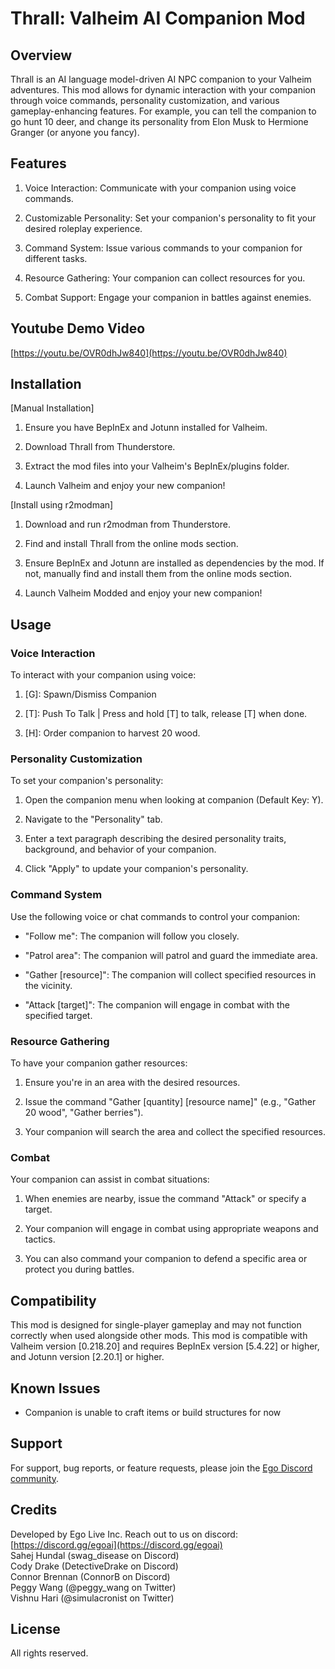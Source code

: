 
# Thrall: Valheim AI Companion Mod

## Overview

Thrall is an AI language model-driven AI NPC companion to your Valheim adventures. This mod allows for dynamic interaction with your companion through voice commands, personality customization, and various gameplay-enhancing features. For example, you can tell the companion to go hunt 10 deer, and change its personality from Elon Musk to Hermione Granger (or anyone you fancy).

## Features

1.  Voice Interaction: Communicate with your companion using voice commands.
    
2.  Customizable Personality: Set your companion's personality to fit your desired roleplay experience.
    
3.  Command System: Issue various commands to your companion for different tasks.
    
4.  Resource Gathering: Your companion can collect resources for you.
    
5.  Combat Support: Engage your companion in battles against enemies.
    

## Youtube Demo Video

[https://youtu.be/OVR0dhJw840](https://youtu.be/OVR0dhJw840)

## Installation

[Manual Installation]

1.  Ensure you have BepInEx and Jotunn installed for Valheim.
    
2.  Download Thrall from Thunderstore.
    
3.  Extract the mod files into your Valheim's BepInEx/plugins folder.
    
4.  Launch Valheim and enjoy your new companion!
    

[Install using r2modman]

1.  Download and run r2modman from Thunderstore.
    
2.  Find and install Thrall from the online mods section.
    
3.  Ensure BepInEx and Jotunn are installed as dependencies by the mod. If not, manually find and install them from the online mods section.
    
4.  Launch Valheim Modded and enjoy your new companion!
    

## Usage

### Voice Interaction

To interact with your companion using voice:

1.  [G]: Spawn/Dismiss Companion
    
2.  [T]: Push To Talk | Press and hold [T] to talk, release [T] when done.
    
3.  [H]: Order companion to harvest 20 wood.
    

### Personality Customization

To set your companion's personality:

1.  Open the companion menu when looking at companion (Default Key: Y).
    
2.  Navigate to the "Personality" tab.
    
3.  Enter a text paragraph describing the desired personality traits, background, and behavior of your companion.
    
4.  Click "Apply" to update your companion's personality.
    

### Command System

Use the following voice or chat commands to control your companion:

-   "Follow me": The companion will follow you closely.
    
-   "Patrol area": The companion will patrol and guard the immediate area.
    
-   "Gather [resource]": The companion will collect specified resources in the vicinity.
    
-   "Attack [target]": The companion will engage in combat with the specified target.
    

### Resource Gathering

To have your companion gather resources:

1.  Ensure you're in an area with the desired resources.
    
2.  Issue the command "Gather [quantity] [resource name]" (e.g., "Gather 20 wood", "Gather berries").
    
3.  Your companion will search the area and collect the specified resources.
    

### Combat

Your companion can assist in combat situations:

1.  When enemies are nearby, issue the command "Attack" or specify a target.
    
2.  Your companion will engage in combat using appropriate weapons and tactics.
    
3.  You can also command your companion to defend a specific area or protect you during battles.
    

## Compatibility

This mod is designed for single-player gameplay and may not function correctly when used alongside other mods. This mod is compatible with Valheim version [0.218.20] and requires BepInEx version [5.4.22] or higher, and Jotunn version [2.20.1] or higher.

## Known Issues

-   Companion is unable to craft items or build structures for now
    

## Support

For support, bug reports, or feature requests, please join the [Ego Discord community](https://discord.gg/egoai).

## Credits

Developed by Ego Live Inc. Reach out to us on discord: [https://discord.gg/egoai](https://discord.gg/egoai)  
Sahej Hundal (swag_disease on Discord)  
Cody Drake (DetectiveDrake on Discord)  
Connor Brennan (ConnorB on Discord)  
Peggy Wang (@peggy_wang on Twitter)  
Vishnu Hari (@simulacronist on Twitter)

## License

All rights reserved.